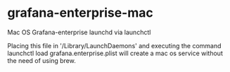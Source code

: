 # grafana-enterprise-mac
Mac OS Grafana-enterprise launchd via launchctl 

Placing this file in '/Library/LaunchDaemons' and executing the command launchctl load grafana.enterprise.plist will create a mac os service
without the need of using brew.
